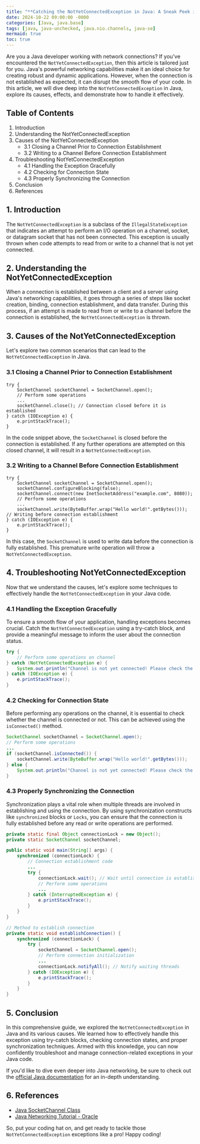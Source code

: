 ```yaml
---
title: "**Catching the NotYetConnectedException in Java: A Sneak Peek into Handling Connection Exceptions**"
date: 2024-10-22 09:00:00 -0000
categories: [Java, java.base]
tags: [java, java-unchecked, java.nio.channels, java-se]
mermaid: true
toc: true
---
```



Are you a Java developer working with network connections? If you've encountered the `NotYetConnectedException`, then this article is tailored just for you. Java's powerful networking capabilities make it an ideal choice for creating robust and dynamic applications. However, when the connection is not established as expected, it can disrupt the smooth flow of your code. In this article, we will dive deep into the `NotYetConnectedException` in Java, explore its causes, effects, and demonstrate how to handle it effectively.

## Table of Contents
1. Introduction
2. Understanding the NotYetConnectedException
3. Causes of the NotYetConnectedException
   - 3.1 Closing a Channel Prior to Connection Establishment
   - 3.2 Writing to a Channel Before Connection Establishment
4. Troubleshooting NotYetConnectedException
   - 4.1 Handling the Exception Gracefully
   - 4.2 Checking for Connection State
   - 4.3 Properly Synchronizing the Connection
5. Conclusion
6. References

## 1. Introduction
The `NotYetConnectedException` is a subclass of the `IllegalStateException` that indicates an attempt to perform an I/O operation on a channel, socket, or datagram socket that has not been connected. This exception is usually thrown when code attempts to read from or write to a channel that is not yet connected.

## 2. Understanding the NotYetConnectedException
When a connection is established between a client and a server using Java's networking capabilities, it goes through a series of steps like socket creation, binding, connection establishment, and data transfer. During this process, if an attempt is made to read from or write to a channel before the connection is established, the `NotYetConnectedException` is thrown.

## 3. Causes of the NotYetConnectedException
Let's explore two common scenarios that can lead to the `NotYetConnectedException` in Java.

### 3.1 Closing a Channel Prior to Connection Establishment
```
try {
    SocketChannel socketChannel = SocketChannel.open();
    // Perform some operations
    ...
    socketChannel.close(); // Connection closed before it is established
} catch (IOException e) {
    e.printStackTrace();
}
```
In the code snippet above, the `SocketChannel` is closed before the connection is established. If any further operations are attempted on this closed channel, it will result in a `NotYetConnectedException`.

### 3.2 Writing to a Channel Before Connection Establishment
```
try {
    SocketChannel socketChannel = SocketChannel.open();
    socketChannel.configureBlocking(false);
    socketChannel.connect(new InetSocketAddress("example.com", 8080));
    // Perform some operations
    ...
    socketChannel.write(ByteBuffer.wrap("Hello world!".getBytes())); // Writing before connection establishment
} catch (IOException e) {
    e.printStackTrace();
}
```
In this case, the `SocketChannel` is used to write data before the connection is fully established. This premature write operation will throw a `NotYetConnectedException`.

## 4. Troubleshooting NotYetConnectedException
Now that we understand the causes, let's explore some techniques to effectively handle the `NotYetConnectedException` in your Java code.

### 4.1 Handling the Exception Gracefully
To ensure a smooth flow of your application, handling exceptions becomes crucial. Catch the `NotYetConnectedException` using a try-catch block, and provide a meaningful message to inform the user about the connection status.

```java
try {
    // Perform some operations on channel
} catch (NotYetConnectedException e) {
    System.out.println("Channel is not yet connected! Please check the connection status.");
} catch (IOException e) {
    e.printStackTrace();
}
```

### 4.2 Checking for Connection State
Before performing any operations on the channel, it is essential to check whether the channel is connected or not. This can be achieved using the `isConnected()` method.

```java
SocketChannel socketChannel = SocketChannel.open();
// Perform some operations
...
if (socketChannel.isConnected()) {
    socketChannel.write(ByteBuffer.wrap("Hello world!".getBytes()));
} else {
    System.out.println("Channel is not yet connected! Please check the connection status.");
}
```

### 4.3 Properly Synchronizing the Connection
Synchronization plays a vital role when multiple threads are involved in establishing and using the connection. By using synchronization constructs like `synchronized` blocks or `Locks`, you can ensure that the connection is fully established before any read or write operations are performed.

```java
private static final Object connectionLock = new Object();
private static SocketChannel socketChannel;

public static void main(String[] args) {
    synchronized (connectionLock) {
        // Connection establishment code
        ...
        try {
            connectionLock.wait(); // Wait until connection is established
            // Perform some operations
            ...
        } catch (InterruptedException e) {
            e.printStackTrace();
        }
    }
}

// Method to establish connection
private static void establishConnection() {
    synchronized (connectionLock) {
        try {
            socketChannel = SocketChannel.open();
            // Perform connection initialization
            ...
            connectionLock.notifyAll(); // Notify waiting threads
        } catch (IOException e) {
            e.printStackTrace();
        }
    }
}
```

## 5. Conclusion
In this comprehensive guide, we explored the `NotYetConnectedException` in Java and its various causes. We learned how to effectively handle this exception using try-catch blocks, checking connection states, and proper synchronization techniques. Armed with this knowledge, you can now confidently troubleshoot and manage connection-related exceptions in your Java code.

If you'd like to dive even deeper into Java networking, be sure to check out the [official Java documentation](https://docs.oracle.com/en/java/javase/17/docs/api/java.base/java/net/package-summary.html) for an in-depth understanding.

## 6. References
- [Java SocketChannel Class](https://docs.oracle.com/en/java/javase/17/docs/api/java.base/java/nio/channels/SocketChannel.html)
- [Java Networking Tutorial - Oracle](https://docs.oracle.com/en/java/javase/17/docs/api/java.base/java/net/package-summary.html)

So, put your coding hat on, and get ready to tackle those `NotYetConnectedException` exceptions like a pro! Happy coding!
